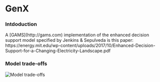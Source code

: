 # GenX

<h3>Intdoduction</h3>
A [GAMS](http://gams.com) implementation of the enhanced decision support model specified by Jenkins & Sepulveda is this paper:
https://energy.mit.edu/wp-content/uploads/2017/10/Enhanced-Decision-Support-for-a-Changing-Electricity-Landscape.pdf



<h3>Model trade-offs</h3>

![Model trade-offs](https://github.com/doig007/GenX/blob/main/Readme/GenX_tradeoffs.png?raw=true)
